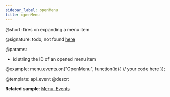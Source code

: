```yaml
---
sidebar_label: openMenu
title: openMenu
---          
```


@short: fires on expanding a menu item

@signature: todo, not found [here](https://cdn.dhtmlx.com/suite/pro/edge/types/ts-menu/sources/types.d.ts)

@params:
- id 		string		the ID of an opened menu item

@example:
menu.events.on("OpenMenu", function(id){
    // your code here
});


@template: api_event
@descr:


**Related sample**: [Menu. Events](https://snippet.dhtmlx.com/yjt39a4k)
